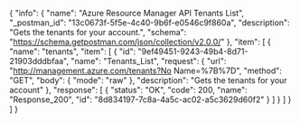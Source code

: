 {
  "info": {
    "name": "Azure Resource Manager API Tenants List",
    "_postman_id": "13c0673f-5f5e-4c40-9b6f-e0546c9f860a",
    "description": "Gets the tenants for your account.",
    "schema": "https://schema.getpostman.com/json/collection/v2.0.0/"
  },
  "item": [
    {
      "name": "tenants",
      "item": [
        {
          "id": "9ef49451-9243-49b4-8d71-21903dddbfaa",
          "name": "Tenants_List",
          "request": {
            "url": "http://management.azure.com/tenants?No Name=%7B%7D",
            "method": "GET",
            "body": {
              "mode": "raw"
            },
            "description": "Gets the tenants for your account"
          },
          "response": [
            {
              "status": "OK",
              "code": 200,
              "name": "Response_200",
              "id": "8d834197-7c8a-4a5c-ac02-a5c3629d60f2"
            }
          ]
        }
      ]
    }
  ]
}